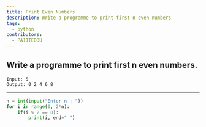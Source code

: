 ```yaml
---
title: Print Even Numbers
description: Write a programme to print first n even numbers
tags:
  - python
contributors:
  - PA11TEDDU
---
```


## Write a programme to print first n even numbers.

```
Input: 5
Output: 0 2 4 6 8
```

---

<CodeBlock>

```python
n = int(input("Enter n : "))
for i in range(0, 2*n):
    if(i % 2 == 0):
        print(i, end=" ")
```

</CodeBlock>
